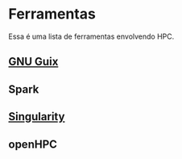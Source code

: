 # Ferramentas

Essa é uma lista de ferramentas envolvendo HPC.

## [GNU Guix](./guix.md)

## Spark

## [Singularity](https://docs.sylabs.io/guides/3.5/user-guide/introduction.html)

## openHPC
